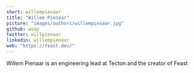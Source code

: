 ```yaml
---
short: willempienaar
title: "Willem Pienaar"
picture: "images/authors/willempienaar.jpg"
github: woop
twitter: willpienaar
linkedin: willempienaar
web: "https://feast.dev/"
---
```


Willem Pienaar is an engineering lead at Tecton and the creator of Feast